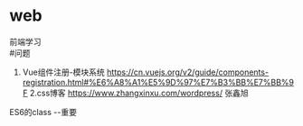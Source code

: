 # web
前端学习  
#问题
1. Vue组件注册-模块系统    https://cn.vuejs.org/v2/guide/components-registration.html#%E6%A8%A1%E5%9D%97%E7%B3%BB%E7%BB%9F
2.css博客  https://www.zhangxinxu.com/wordpress/           张鑫旭



ES6的class --重要
  